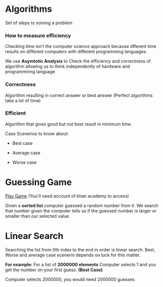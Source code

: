 # Algorithms

Set of steps to solving a problem

### How to measure efficiency

Checking time isn’t the computer science approach because dfferent time results on different computers with different programming languages.

We use **Asymtotic Analysis** to Check the efficiency and correctness of algorithm allowing us to think independently of hardware and programminng language

### Correctness
Algorithm resulting in correct answer or best answer (Perfect algorithms take a lot of time)
### Efficient
Algorithm that gives good but not best result in minimum time.

Case Scenerios to know about:

*	Best case

*	Average case

*	Worse case

# Guessing Game

[Play Game](https://www.khanacademy.org/computing/computer-science/algorithms/intro-to-algorithms/a/a-guessing-game)
(You'll need account of khan academy to access)

Given a **sorted list** computer guessed a random number from it.
We search that number given the computer tells us if the guessed number is larger or smaller than our selected value.

# Linear Search
Searching the list from 0th index to the end in order is linear search.
Best, Worse and average case scenerio depends on luck for this matter.

**For example:** For a list of **2000000 elements**
Computer selects 1 and you get the number on your first guess. **(Best Case)**

Computer selects 2000000, you would need 2000000 guesses






